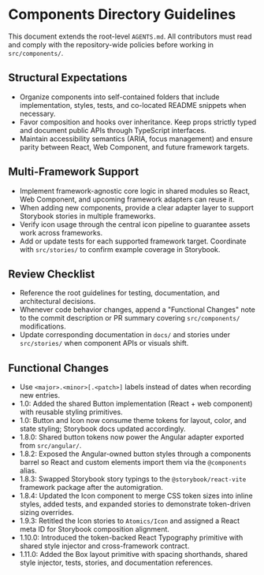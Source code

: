 # Components Directory Guidelines

This document extends the root-level `AGENTS.md`. All contributors must read and comply with the repository-wide policies before working in `src/components/`.

## Structural Expectations
- Organize components into self-contained folders that include implementation, styles, tests, and co-located README snippets when necessary.
- Favor composition and hooks over inheritance. Keep props strictly typed and document public APIs through TypeScript interfaces.
- Maintain accessibility semantics (ARIA, focus management) and ensure parity between React, Web Component, and future framework targets.

## Multi-Framework Support
- Implement framework-agnostic core logic in shared modules so React, Web Component, and upcoming framework adapters can reuse it.
- When adding new components, provide a clear adapter layer to support Storybook stories in multiple frameworks.
- Verify icon usage through the central icon pipeline to guarantee assets work across frameworks.
- Add or update tests for each supported framework target. Coordinate with `src/stories/` to confirm example coverage in Storybook.

## Review Checklist
- Reference the root guidelines for testing, documentation, and architectural decisions.
- Whenever code behavior changes, append a "Functional Changes" note to the commit description or PR summary covering `src/components/` modifications.
- Update corresponding documentation in `docs/` and stories under `src/stories/` when component APIs or visuals shift.

## Functional Changes
- Use `<major>.<minor>[.<patch>]` labels instead of dates when recording new entries.
- 1.0: Added the shared Button implementation (React + web component) with reusable styling primitives.
- 1.0: Button and Icon now consume theme tokens for layout, color, and state styling; Storybook docs updated accordingly.
- 1.8.0: Shared button tokens now power the Angular adapter exported from `src/angular/`.
- 1.8.2: Exposed the Angular-owned button styles through a components barrel so React and custom elements import them via the `@components` alias.
- 1.8.3: Swapped Storybook story typings to the `@storybook/react-vite` framework package after the automigration.
- 1.8.4: Updated the Icon component to merge CSS token sizes into inline styles, added tests, and expanded stories to demonstrate token-driven sizing overrides.
- 1.9.3: Retitled the Icon stories to `Atomics/Icon` and assigned a React meta ID for Storybook composition alignment.
- 1.10.0: Introduced the token-backed React Typography primitive with shared style injector and cross-framework contract.
- 1.11.0: Added the Box layout primitive with spacing shorthands, shared style injector, tests, stories, and documentation references.
